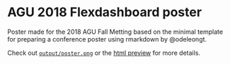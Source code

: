 # AGU 2018 Flexdashboard poster

Poster made for the 2018 AGU Fall Metting based on the minimal template for preparing a conference poster using rmarkdown by @odeleongt.

Check out
[`output/poster.png`](https://github.com/frzambra/AGU2018-poster-flexdashboard/blob/master/output/agu2018-poster_FZB.png)
or the [html preview](https://frzambra.github.io/AGU2018-poster-flexdashboard/AGU2018-flexdashboard-poster.html)
for more details.



